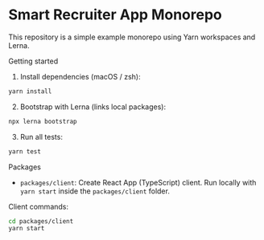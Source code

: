 # Smart Recruiter App Monorepo

This repository is a simple example monorepo using Yarn workspaces and Lerna.

Getting started

1. Install dependencies (macOS / zsh):

```bash
yarn install
```

2. Bootstrap with Lerna (links local packages):

```bash
npx lerna bootstrap
```

3. Run all tests:

```bash
yarn test
```


Packages

- `packages/client`: Create React App (TypeScript) client. Run locally with `yarn start` inside the `packages/client` folder.

Client commands:

```bash
cd packages/client
yarn start
```
